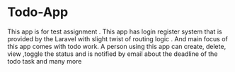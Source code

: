 # Todo-App
This app is for test assignment . This app has login register system that is provided by the Laravel with slight twist of routing logic . And main focus of this app comes with todo work. A person using this app can create, delete, view ,toggle the status and is notified by email about the deadline of the todo task  and many more 
